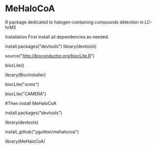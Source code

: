 MeHaloCoA
=========

R package dedicated to halogen-containing compounds detection in LC-hrMS

Installation
First install all dependencies as needed.

install.packages("devtools")
library(devtools)


source("http://bioconductor.org/biocLite.R")

biocLite()

library(BiocInstaller)

biocLite("xcms")

biocLite("CAMERA")

#Then install MeHaloCoA

install.packages("devtools")

library(devtools)

install_github("yguitton/mehalocoa")

library(MeHaloCoA)
